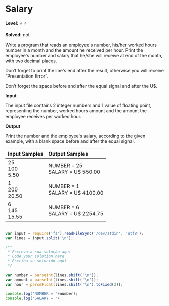 # Salary 

**Level:** :star: :star:

**Solved:** not

<p>
Write a program that reads an employee's number, his/her worked hours number in a month and the amount he received per hour. Print the employee's number and salary that he/she will receive at end of the month, with two decimal places. </p>

<!-- Escreva um programa que leia um númeroa de empregados ele/ela horas trabalhdos em número de um  mês e a quantia dele recebido por horas . Imprima o númeroa do sálario que ele/ela vai receber com o do mês , com duas casas decimais . -->

<p>
Don’t forget to print the line's end after the result, otherwise you will receive “Presentation Error”.

<p>
Don’t forget the space before and after the equal signal and after the U$. </p>

<!-- Não esqueça de imprimir o fim da linha dwpois o resultado , de outra forma vai receber " Apresentação de erro ".

Não esqueça o espaço antes e depois o sinal da virgula e depois o U$ 
-->


**Input**

<p>
The input file contains 2 integer numbers and 1 value of floating point, representing the number, worked hours amount and the amount the employee receives per worked hour. </p>

<!-- A entrada do arquivo contém 2 números inteiros e 1 valor de ponto flutuante ,representando o número , quantia de horas trabalhados  e a quantia dos funcionários recebidos por hora trabalhado . -->


**Output**

<p>
Print the number and the employee's salary, according to the given example, with a blank space before and after the equal signal.</p>

<!--

Imprima o número e o salário dos funcionarios , de acordo ao exemplo dado , com um espaço antes e depois do sinal de virgula

 -->

| Input Samples |	Output Samples |
|:--|:--|
| 25 <br> 100 <br> 5.50 | NUMBER = 25 <br> SALARY = U$ 550.00 |
|1 <br> 200 <br> 20.50 | NUMBER = 1 <br> SALARY = U$ 4100.00
| 6 <br> 145 <br> 15.55 |NUMBER = 6 <br> SALARY = U$ 2254.75 |

```javascript

var input = require('fs').readFileSync('/dev/stdin', 'utf8');
var lines = input.split('\n');

/**
 * Escreva a sua solução aqui
 * Code your solution here
 * Escriba su solución aquí
 */

var number = parseInt(lines.shift('\n'));
var amount = parseInt(lines.shift('\n'));
var hour = parseFloat(lines.shift('\n').toFixed(2));

console.log('NUMBER = '+number);
console.log('SALARY = '+


```